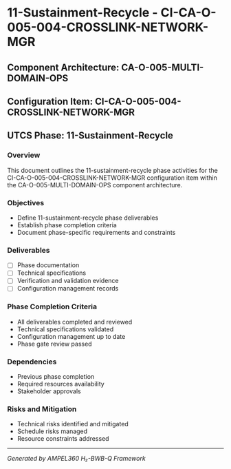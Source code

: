 # 11-Sustainment-Recycle - CI-CA-O-005-004-CROSSLINK-NETWORK-MGR

## Component Architecture: CA-O-005-MULTI-DOMAIN-OPS
## Configuration Item: CI-CA-O-005-004-CROSSLINK-NETWORK-MGR
## UTCS Phase: 11-Sustainment-Recycle

### Overview
This document outlines the 11-sustainment-recycle phase activities for the CI-CA-O-005-004-CROSSLINK-NETWORK-MGR configuration item within the CA-O-005-MULTI-DOMAIN-OPS component architecture.

### Objectives
- Define 11-sustainment-recycle phase deliverables
- Establish phase completion criteria
- Document phase-specific requirements and constraints

### Deliverables
- [ ] Phase documentation
- [ ] Technical specifications
- [ ] Verification and validation evidence
- [ ] Configuration management records

### Phase Completion Criteria
- All deliverables completed and reviewed
- Technical specifications validated
- Configuration management up to date
- Phase gate review passed

### Dependencies
- Previous phase completion
- Required resources availability
- Stakeholder approvals

### Risks and Mitigation
- Technical risks identified and mitigated
- Schedule risks managed
- Resource constraints addressed

---
*Generated by AMPEL360 H₂-BWB-Q Framework*
